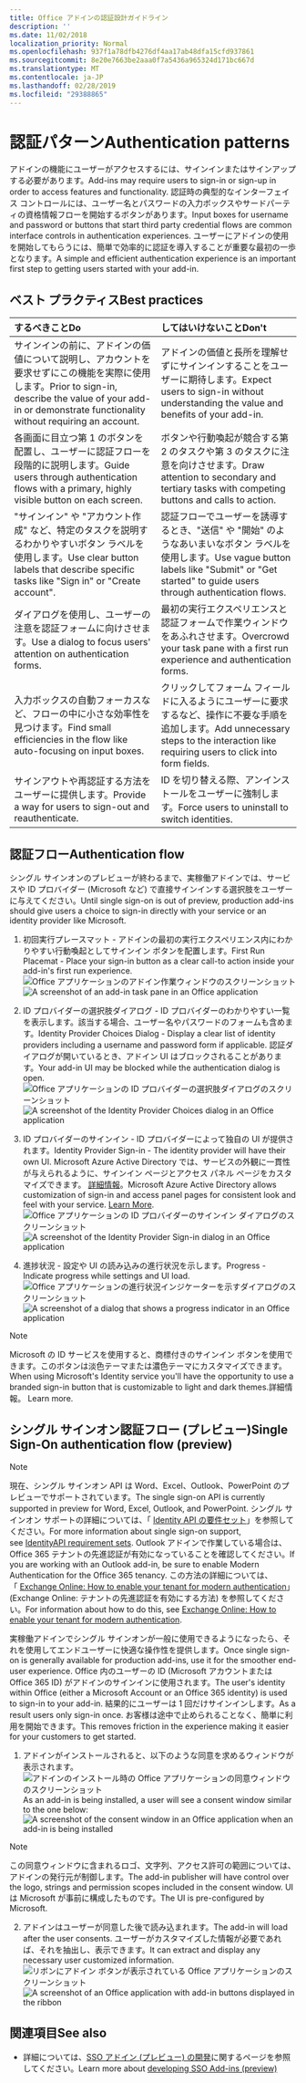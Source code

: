 ```yaml
---
title: Office アドインの認証設計ガイドライン
description: ''
ms.date: 11/02/2018
localization_priority: Normal
ms.openlocfilehash: 937f1a78dfb4276df4aa17ab48dfa15cfd937861
ms.sourcegitcommit: 8e20e7663be2aaa0f7a5436a965324d171bc667d
ms.translationtype: MT
ms.contentlocale: ja-JP
ms.lasthandoff: 02/28/2019
ms.locfileid: "29388865"
---
```

# <a name="authentication-patterns"></a><span data-ttu-id="93ab4-102">認証パターン</span><span class="sxs-lookup"><span data-stu-id="93ab4-102">Authentication patterns</span></span>

<span data-ttu-id="93ab4-103">アドインの機能にユーザーがアクセスするには、サインインまたはサインアップする必要があります。</span><span class="sxs-lookup"><span data-stu-id="93ab4-103">Add-ins may require users to sign-in or sign-up in order to access features and functionality.</span></span> <span data-ttu-id="93ab4-104">認証時の典型的なインターフェイス コントロールには、ユーザー名とパスワードの入力ボックスやサードパーティの資格情報フローを開始するボタンがあります。</span><span class="sxs-lookup"><span data-stu-id="93ab4-104">Input boxes for username and password or buttons that start third party credential flows are common interface controls in authentication experiences.</span></span> <span data-ttu-id="93ab4-105">ユーザーにアドインの使用を開始してもらうには、簡単で効率的に認証を導入することが重要な最初の一歩となります。</span><span class="sxs-lookup"><span data-stu-id="93ab4-105">A simple and efficient authentication experience is an important first step to getting users started with your add-in.</span></span>

## <a name="best-practices"></a><span data-ttu-id="93ab4-106">ベスト プラクティス</span><span class="sxs-lookup"><span data-stu-id="93ab4-106">Best practices</span></span>

|<span data-ttu-id="93ab4-107">するべきこと</span><span class="sxs-lookup"><span data-stu-id="93ab4-107">Do</span></span>|<span data-ttu-id="93ab4-108">してはいけないこと</span><span class="sxs-lookup"><span data-stu-id="93ab4-108">Don't</span></span>|
|:----|:----|
|<span data-ttu-id="93ab4-109">サインインの前に、アドインの価値について説明し、アカウントを要求せずにこの機能を実際に使用します。</span><span class="sxs-lookup"><span data-stu-id="93ab4-109">Prior to sign-in, describe the value of your add-in or demonstrate functionality without requiring an account.</span></span> |<span data-ttu-id="93ab4-110">アドインの価値と長所を理解せずにサインインすることをユーザーに期待します。</span><span class="sxs-lookup"><span data-stu-id="93ab4-110">Expect users to sign-in without understanding the value and benefits of your add-in.</span></span>|
|<span data-ttu-id="93ab4-111">各画面に目立つ第 1 のボタンを配置し、ユーザーに認証フローを段階的に説明します。</span><span class="sxs-lookup"><span data-stu-id="93ab4-111">Guide users through authentication flows with a primary, highly visible button on each screen.</span></span> |<span data-ttu-id="93ab4-112">ボタンや行動喚起が競合する第 2 のタスクや第 3 のタスクに注意を向けさせます。</span><span class="sxs-lookup"><span data-stu-id="93ab4-112">Draw attention to secondary and tertiary tasks with competing buttons and calls to action.</span></span>|
|<span data-ttu-id="93ab4-113">"サインイン" や "アカウント作成" など、特定のタスクを説明するわかりやすいボタン ラベルを使用します。</span><span class="sxs-lookup"><span data-stu-id="93ab4-113">Use clear button labels that describe specific tasks like "Sign in" or "Create account".</span></span>   |<span data-ttu-id="93ab4-114">認証フローでユーザーを誘導するとき、"送信" や "開始" のようなあいまいなボタン ラベルを使用します。</span><span class="sxs-lookup"><span data-stu-id="93ab4-114">Use vague button labels like "Submit" or "Get started" to guide users through authentication flows.</span></span>|
|<span data-ttu-id="93ab4-115">ダイアログを使用し、ユーザーの注意を認証フォームに向けさせます。</span><span class="sxs-lookup"><span data-stu-id="93ab4-115">Use a dialog to focus users' attention on authentication forms.</span></span>    |<span data-ttu-id="93ab4-116">最初の実行エクスペリエンスと認証フォームで作業ウィンドウをあふれさせます。</span><span class="sxs-lookup"><span data-stu-id="93ab4-116">Overcrowd your task pane with a first run experience and authentication forms.</span></span>|
|<span data-ttu-id="93ab4-117">入力ボックスの自動フォーカスなど、フローの中に小さな効率性を見つけます。</span><span class="sxs-lookup"><span data-stu-id="93ab4-117">Find small efficiencies in the flow like auto-focusing on input boxes.</span></span> |<span data-ttu-id="93ab4-118">クリックしてフォーム フィールドに入るようにユーザーに要求するなど、操作に不要な手順を追加します。</span><span class="sxs-lookup"><span data-stu-id="93ab4-118">Add unnecessary steps to the interaction like requiring users to click into form fields.</span></span>|
|<span data-ttu-id="93ab4-119">サインアウトや再認証する方法をユーザーに提供します。</span><span class="sxs-lookup"><span data-stu-id="93ab4-119">Provide a way for users to sign-out and reauthenticate.</span></span>    |<span data-ttu-id="93ab4-120">ID を切り替える際、アンインストールをユーザーに強制します。</span><span class="sxs-lookup"><span data-stu-id="93ab4-120">Force users to uninstall to switch identities.</span></span>|

## <a name="authentication-flow"></a><span data-ttu-id="93ab4-121">認証フロー</span><span class="sxs-lookup"><span data-stu-id="93ab4-121">Authentication flow</span></span>
<span data-ttu-id="93ab4-122">シングル サインオンのプレビューが終わるまで、実稼働アドインでは、サービスや ID プロバイダー (Microsoft など) で直接サインインする選択肢をユーザーに与えてください。</span><span class="sxs-lookup"><span data-stu-id="93ab4-122">Until single sign-on is out of preview, production add-ins should give users a choice to sign-in directly with your service or an identity provider like Microsoft.</span></span>

1. <span data-ttu-id="93ab4-123">初回実行プレースマット - アドインの最初の実行エクスペリエンス内にわかりやすい行動喚起としてサインイン ボタンを配置します。</span><span class="sxs-lookup"><span data-stu-id="93ab4-123">First Run Placemat - Place your sign-in button as a clear call-to action inside your add-in's first run experience.</span></span>
<span data-ttu-id="93ab4-124">![Office アプリケーションのアドイン作業ウィンドウのスクリーンショット](../images/add-in-fre-value-placemat.png)</span><span class="sxs-lookup"><span data-stu-id="93ab4-124">![A screenshot of an add-in task pane in an Office application](../images/add-in-fre-value-placemat.png)</span></span>

2. <span data-ttu-id="93ab4-125">ID プロバイダーの選択肢ダイアログ - ID プロバイダーのわかりやすい一覧を表示します。該当する場合、ユーザー名やパスワードのフォームも含めます。</span><span class="sxs-lookup"><span data-stu-id="93ab4-125">Identity Provider Choices Dialog - Display a clear list of identity providers including a username and password form if applicable.</span></span> <span data-ttu-id="93ab4-126">認証ダイアログが開いているとき、アドイン UI はブロックされることがあります。</span><span class="sxs-lookup"><span data-stu-id="93ab4-126">Your add-in UI may be blocked while the authentication dialog is open.</span></span>
<span data-ttu-id="93ab4-127">![Office アプリケーションの ID プロバイダーの選択肢ダイアログのスクリーンショット](../images/add-in-auth-choices-dialog.png)</span><span class="sxs-lookup"><span data-stu-id="93ab4-127">![A screenshot of the Identity Provider Choices dialog in an Office application](../images/add-in-auth-choices-dialog.png)</span></span>



3. <span data-ttu-id="93ab4-128">ID プロバイダーのサインイン - ID プロバイダーによって独自の UI が提供されます。</span><span class="sxs-lookup"><span data-stu-id="93ab4-128">Identity Provider Sign-in - The identity provider will have their own UI.</span></span> <span data-ttu-id="93ab4-129">Microsoft Azure Active Directory では、サービスの外観に一貫性が与えられるように、サインイン ページとアクセス パネル ページをカスタマイズできます。 [詳細情報](https://docs.microsoft.com/azure/active-directory/fundamentals/customize-branding)。</span><span class="sxs-lookup"><span data-stu-id="93ab4-129">Microsoft Azure Active Directory allows customization of sign-in and access panel pages for consistent look and feel with your service. [Learn More](https://docs.microsoft.com/azure/active-directory/fundamentals/customize-branding).</span></span>
<span data-ttu-id="93ab4-130">![Office アプリケーションの ID プロバイダーのサインイン ダイアログのスクリーンショット](../images/add-in-auth-identity-sign-in.png)</span><span class="sxs-lookup"><span data-stu-id="93ab4-130">![A screenshot of the Identity Provider Sign-in dialog in an Office application](../images/add-in-auth-identity-sign-in.png)</span></span>

4. <span data-ttu-id="93ab4-131">進捗状況 - 設定や UI の読み込みの進行状況を示します。</span><span class="sxs-lookup"><span data-stu-id="93ab4-131">Progress - Indicate progress while settings and UI load.</span></span>
<span data-ttu-id="93ab4-132">![Office アプリケーションの進行状況インジケーターを示すダイアログのスクリーンショット](../images/add-in-auth-modal-interstitial.png)</span><span class="sxs-lookup"><span data-stu-id="93ab4-132">![A screenshot of a dialog that shows a progress indicator in an Office application](../images/add-in-auth-modal-interstitial.png)</span></span>

> [!NOTE] 
> <span data-ttu-id="93ab4-133">Microsoft の ID サービスを使用すると、商標付きのサインイン ボタンを使用できます。このボタンは淡色テーマまたは濃色テーマにカスタマイズできます。</span><span class="sxs-lookup"><span data-stu-id="93ab4-133">When using Microsoft's Identity service you'll have the opportunity to use a branded sign-in button that is customizable to light and dark themes.</span></span><span data-ttu-id="93ab4-134">詳細情報。</span><span class="sxs-lookup"><span data-stu-id="93ab4-134"> Learn more.</span></span>

## <a name="single-sign-on-authentication-flow-preview"></a><span data-ttu-id="93ab4-135">シングル サインオン認証フロー (プレビュー)</span><span class="sxs-lookup"><span data-stu-id="93ab4-135">Single Sign-On authentication flow (preview)</span></span>

> [!NOTE]
> <span data-ttu-id="93ab4-136">現在、シングル サインオン API は Word、Excel、Outlook、PowerPoint のプレビューでサポートされています。</span><span class="sxs-lookup"><span data-stu-id="93ab4-136">The single sign-on API is currently supported in preview for Word, Excel, Outlook, and PowerPoint.</span></span> <span data-ttu-id="93ab4-137">シングル サインオン サポートの詳細については、「 [Identity API の要件セット](https://docs.microsoft.com/office/dev/add-ins/reference/requirement-sets/identity-api-requirement-sets)」を参照してください。</span><span class="sxs-lookup"><span data-stu-id="93ab4-137">For more information about single sign-on support, see [IdentityAPI requirement sets](https://docs.microsoft.com/office/dev/add-ins/reference/requirement-sets/identity-api-requirement-sets).</span></span> <span data-ttu-id="93ab4-138">Outlook アドインで作業している場合は、Office 365 テナントの先進認証が有効になっていることを確認してください。</span><span class="sxs-lookup"><span data-stu-id="93ab4-138">If you are working with an Outlook add-in, be sure to enable Modern Authentication for the Office 365 tenancy.</span></span> <span data-ttu-id="93ab4-139">この方法の詳細については、「 [Exchange Online: How to enable your tenant for modern authentication](https://social.technet.microsoft.com/wiki/contents/articles/32711.exchange-online-how-to-enable-your-tenant-for-modern-authentication.aspx)」 (Exchange Online: テナントの先進認証を有効にする方法) を参照してください。</span><span class="sxs-lookup"><span data-stu-id="93ab4-139">For information about how to do this, see [Exchange Online: How to enable your tenant for modern authentication](https://social.technet.microsoft.com/wiki/contents/articles/32711.exchange-online-how-to-enable-your-tenant-for-modern-authentication.aspx).</span></span>

<span data-ttu-id="93ab4-140">実稼働アドインでシングル サインオンが一般に使用できるようになったら、それを使用してエンドユーザーに快適な操作性を提供します。</span><span class="sxs-lookup"><span data-stu-id="93ab4-140">Once single sign-on is generally available for production add-ins, use it for the smoother end-user experience.</span></span> <span data-ttu-id="93ab4-141">Office 内のユーザーの ID (Microsoft アカウントまたは Office 365 ID) がアドインのサインインに使用されます。</span><span class="sxs-lookup"><span data-stu-id="93ab4-141">The user's identity within Office (either a Microsoft Account or an Office 365 identity) is used to sign-in to your add-in.</span></span> <span data-ttu-id="93ab4-142">結果的にユーザーは 1 回だけサインインします。</span><span class="sxs-lookup"><span data-stu-id="93ab4-142">As a result users only sign-in once.</span></span> <span data-ttu-id="93ab4-143">お客様は途中で止められることなく、簡単に利用を開始できます。</span><span class="sxs-lookup"><span data-stu-id="93ab4-143">This removes friction in the experience making it easier for your customers to get started.</span></span>

1. <span data-ttu-id="93ab4-144">アドインがインストールされると、以下のような同意を求めるウィンドウが表示されます。![アドインのインストール時の Office アプリケーションの同意ウィンドウのスクリーンショット](../images/add-in-auth-SSO-consent-dialog.png)</span><span class="sxs-lookup"><span data-stu-id="93ab4-144">As an add-in is being installed, a user will see a consent window similar to the one below: ![A screenshot of the consent window in an Office application when an add-in is being installed](../images/add-in-auth-SSO-consent-dialog.png)</span></span>
> [!NOTE]
> <span data-ttu-id="93ab4-145">この同意ウィンドウに含まれるロゴ、文字列、アクセス許可の範囲については、アドインの発行元が制御します。</span><span class="sxs-lookup"><span data-stu-id="93ab4-145">The add-in publisher will have control over the logo, strings and permission scopes included in the consent window.</span></span> <span data-ttu-id="93ab4-146">UI は Microsoft が事前に構成したものです。</span><span class="sxs-lookup"><span data-stu-id="93ab4-146">The UI is pre-configured by Microsoft.</span></span>

2. <span data-ttu-id="93ab4-147">アドインはユーザーが同意した後で読み込まれます。</span><span class="sxs-lookup"><span data-stu-id="93ab4-147">The add-in will load after the user consents.</span></span> <span data-ttu-id="93ab4-148">ユーザーがカスタマイズした情報が必要であれば、それを抽出し、表示できます。</span><span class="sxs-lookup"><span data-stu-id="93ab4-148">It can extract and display any necessary user customized information.</span></span>
<span data-ttu-id="93ab4-149">![リボンにアドイン ボタンが表示されている Office アプリケーションのスクリーンショット](../images/add-in-ribbon.png)</span><span class="sxs-lookup"><span data-stu-id="93ab4-149">![A screenshot of an Office application with add-in buttons displayed in the ribbon](../images/add-in-ribbon.png)</span></span>

## <a name="see-also"></a><span data-ttu-id="93ab4-150">関連項目</span><span class="sxs-lookup"><span data-stu-id="93ab4-150">See also</span></span>
- <span data-ttu-id="93ab4-151">詳細については、[SSO アドイン (プレビュー) の開発](https://docs.microsoft.com/office/dev/add-ins/develop/sso-in-office-add-ins)に関するページを参照してください。</span><span class="sxs-lookup"><span data-stu-id="93ab4-151">Learn more about [developing SSO Add-ins (preview)](https://docs.microsoft.com/office/dev/add-ins/develop/sso-in-office-add-ins)</span></span>

